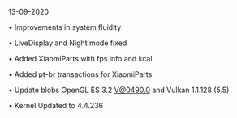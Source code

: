 13-09-2020

• Improvements in system fluidity

• LiveDisplay and Night mode fixed

• Added XiaomiParts with fps info and kcal

• Added pt-br transactions for XiaomiParts

• Update blobs OpenGL ES 3.2 V@0490.0 and Vulkan 1.1.128 (5.5)

• Kernel Updated to 4.4.236

